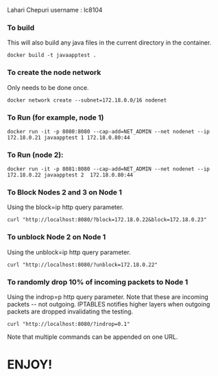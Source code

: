 Lahari Chepuri
username : lc8104

### To build
This will also build any java files in the current directory in the container.

`docker build -t javaapptest . `

### To create the node network
Only needs to be done once.

`docker network create --subnet=172.18.0.0/16 nodenet `

### To Run (for example, node 1)

`docker run -it -p 8080:8080 --cap-add=NET_ADMIN --net nodenet --ip 172.18.0.21 javaapptest 1 172.18.0.80:44`

### To Run (node 2):
`docker run -it -p 8081:8080 --cap-add=NET_ADMIN --net nodenet --ip 172.18.0.22 javaapptest 2  172.18.0.80:44`

### To Block Nodes 2 and 3 on Node 1
Using the block=ip http query parameter.

`curl "http://localhost:8080/?block=172.18.0.22&block=172.18.0.23" `

### To unblock Node 2 on Node 1
Using the unblock=ip http query parameter.

`curl "http://localhost:8080/?unblock=172.18.0.22" `

### To randomly drop 10% of incoming packets to Node 1
Using the indrop=p http query parameter.  Note that these are incoming packets -- not outgoing.  IPTABLES notifies higher layers when outgoing packets are dropped invalidating the testing.

`curl "http://localhost:8080/?indrop=0.1" `


Note that multiple commands can be appended on one URL.

# ENJOY!
